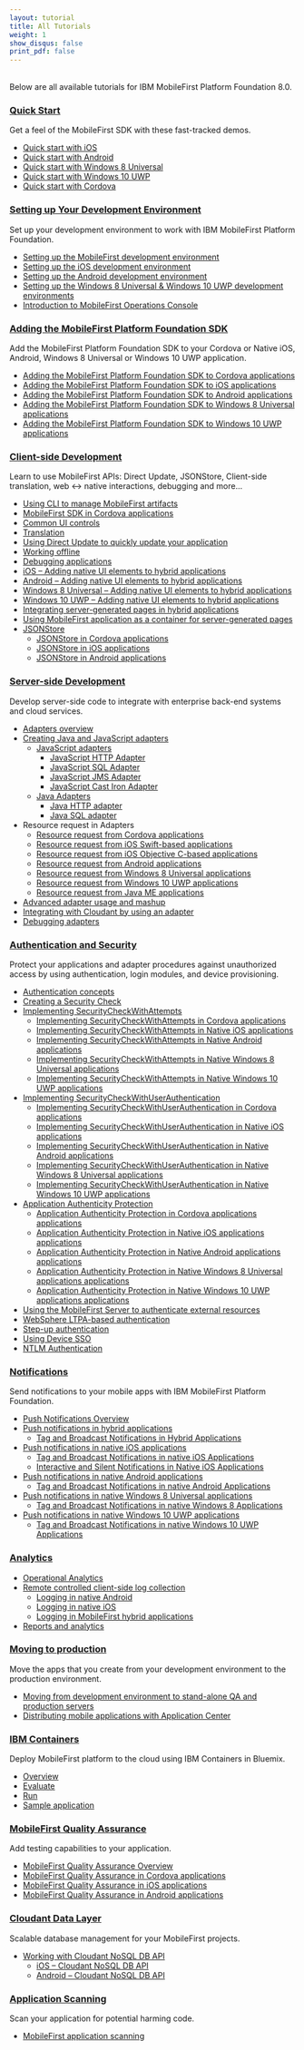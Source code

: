 ```yaml
---
layout: tutorial
title: All Tutorials
weight: 1
show_disqus: false
print_pdf: false
---
```

<br>
Below are all available tutorials for IBM MobileFirst Platform Foundation 8.0.

### [Quick Start](../quick-start)
Get a feel of the MobileFirst SDK with these fast-tracked demos.

* [Quick start with iOS](../quick-start/ios/)
* [Quick start with Android](../quick-start/android/)
* [Quick start with Windows 8 Universal](../quick-start/windows-8/)
* [Quick start with Windows 10 UWP](../quick-start/windows-10/)
* [Quick start with Cordova](../quick-start/cordova/)

### [Setting up Your Development Environment](../setting-up-your-development-environment/)
Set up your development environment to work with IBM MobileFirst Platform Foundation.

* [Setting up the MobileFirst development environment](../setting-up-your-development-environment/setting-up-the-mobilefirst-development-environment/)
* [Setting up the iOS development environment](../setting-up-your-development-environment/setting-up-the-ios-development-environment/)
* [Setting up the Android development environment](../setting-up-your-development-environment/setting-up-the-android-development-environment/)
* [Setting up the Windows 8 Universal & Windows 10 UWP development environments](../setting-up-your-development-environment/setting-up-the-windows-8-and-windows-10-development-environment/)
* [Introduction to MobileFirst Operations Console](../quick-start/introduction-to-mobilefirst-platform-operations-console/)

### [Adding the MobileFirst Platform Foundation SDK](../adding-the-mfpf-sdk/)
Add the MobileFirst Platform Foundation SDK to your Cordova or Native iOS, Android, Windows 8 Universal or Windows 10 UWP application.

* [Adding the MobileFirst Platform Foundation SDK to Cordova applications](../adding-the-mfpf-sdk/adding-the-mfpf-sdk-to-cordova-applications/)
* [Adding the MobileFirst Platform Foundation SDK to iOS applications](../adding-the-mfpf-sdk/adding-the-mfpf-sdk-to-ios-applications/)
* [Adding the MobileFirst Platform Foundation SDK to Android applications](../adding-the-mfpf-sdk/adding-the-mfpf-sdk-to-android-applications/)
* [Adding the MobileFirst Platform Foundation SDK to Windows 8 Universal applications](../adding-the-mfpf-sdk/adding-the-mfpf-sdk-to-windows-8-applications/)
* [Adding the MobileFirst Platform Foundation SDK to Windows 10 UWP applications](../adding-the-mfpf-sdk/adding-the-mfpf-sdk-to-windows-10-applications/)

### [Client-side Development](../client-side-development/)
Learn to use MobileFirst APIs: Direct Update, JSONStore, Client-side translation, web &#8596; native interactions, debugging and more...

* [Using CLI to manage MobileFirst artifacts](../client-side-development/using-cli-to-manage-mobilefirst-artifacts/)
* [MobileFirst SDK in Cordova applications](../client-side-development/intro-mfpf-cordova/)
* [Common UI controls](../client-side-development/common-ui-controls/)
* [Translation](../client-side-development/translation/)
* [Using Direct Update to quickly update your application](../client-side-development/using-direct-update-to-quickly-update-your-application/)
* [Working offline](../client-side-development/working-offline/)
* [Debugging applications](../client-side-development/debugging-applications/)
* [iOS – Adding native UI elements to hybrid applications](../client-side-development/ios-adding-native-ui-elements-hybrid-applications/)
* [Android – Adding native UI elements to hybrid applications](../client-side-development/android-adding-native-ui-elements-hybrid-applications/)
* [Windows 8 Universal – Adding native UI elements to hybrid applications](../client-side-development/w8-adding-native-ui-elements-hybrid-applications/)
* [Windows 10 UWP – Adding native UI elements to hybrid applications](../client-side-development/w10-adding-native-ui-elements-hybrid-applications/)
* [Integrating server-generated pages in hybrid applications](../advanced-topics/integrating-server-generated-pages-hybrid-applications/)
* [Using MobileFirst application as a container for server-generated pages](../advanced-topics/using-a-mobilefirst-application-as-a-container-for-server-generated-pages/)
* [JSONStore](../client-side-development/jsonstore/)
    * [JSONStore in Cordova applications](../client-side-development/jsonstore/jsonstore-javascript/)
	* [JSONStore in iOS applications](../client-side-development/jsonstore/jsonstore-objective-c/)
	* [JSONStore in Android applications](../client-side-development/jsonstore/jsonstore-java/)

### [Server-side Development](../server-side-development/)
Develop server-side code to integrate with enterprise back-end systems and cloud services.

* [Adapters overview](../server-side-development/adapters-overview/)
* [Creating Java and JavaScript adapters](../server-side-development/creating-adapters/)
    * [JavaScript adapters](../server-side-development/creating-adapters/javascript-adapters/)
        * [JavaScript HTTP Adapter](../server-side-development/creating-adapters/javascript-adapters/js-http-adapter/)
        * [JavaScript SQL Adapter](../server-side-development/creating-adapters/javascript-adapters/js-sql-adapter/)
        * [JavaScript JMS Adapter](../server-side-development/creating-adapters/javascript-adapters/js-jms-adapter/)
        * [JavaScript Cast Iron Adapter](../server-side-development/creating-adapters/javascript-adapters/js-cast-iron-adapter/)
    * [Java Adapters](../server-side-development/java-adapters/)
        * [Java HTTP adapter](../server-side-development/creating-adapters/java-adapters/java-http-adapter/)
        * [Java SQL adapter](../server-side-development/creating-adapters/java-adapters/java-sql-adapter/)
* Resource request in Adapters
    * [Resource request from Cordova applications](../server-side-development/resource-request-from-cordova-applications/)
    * [Resource request from iOS Swift-based applications](../server-side-development/resource-request-from-native-ios-swift-applications/)
    * [Resource request from iOS Objective C-based applications](../server-side-development/resource-request-from-native-ios-applications/)
    * [Resource request from Android applications](../server-side-development/resource-request-from-native-android-applications/)
    * [Resource request from Windows 8 Universal applications](../server-side-development/resource-request-from-native-windows-8-applications/)
    * [Resource request from Windows 10 UWP applications](../server-side-development/resource-request-from-native-windows-10-applications/)
    * [Resource request from Java ME applications](../server-side-development/resource-request-from-native-java-platform-micro-editions-java-applications/)
* [Advanced adapter usage and mashup](../server-side-development/advanced-adapter-usage-mashup/)
* [Integrating with Cloudant by using an adapter](../server-side-development/cloudant/)
* [Debugging adapters](../server-side-development/debugging-adapters/)

### [Authentication and Security](../authentication-and-security/)
Protect your applications and adapter procedures against unauthorized access by using authentication, login modules, and device provisioning.

* [Authentication concepts](../authentication-and-security/authentication-concepts/)
* [Creating a Security Check](../authentication-and-security/creating-a-security-check/)
* [Implementing SecurityCheckWithAttempts](../authentication-and-security/implementing-securitycheckwithattempts/)
    * [Implementing SecurityCheckWithAttempts in Cordova applications](../authentication-and-security/implementing-securitycheckwithattempts/cordova/)
    * [Implementing SecurityCheckWithAttempts in Native iOS applications](../authentication-and-security/implementing-securitycheckwithattempts/ios/)
    * [Implementing SecurityCheckWithAttempts in Native Android applications](../authentication-and-security/implementing-securitycheckwithattempts/android/)
    * [Implementing SecurityCheckWithAttempts in Native Windows 8 Universal applications](../authentication-and-security/implementing-securitycheckwithattempts/windows-8/)
    * [Implementing SecurityCheckWithAttempts in Native Windows 10 UWP applications](../authentication-and-security/implementing-securitycheckwithattempts/windows-10/)
* [Implementing SecurityCheckWithUserAuthentication](../authentication-and-security/implementing-securitycheckwithuserauthentication/)
    * [Implementing SecurityCheckWithUserAuthentication in Cordova applications](../authentication-and-security/implementing-securitycheckwithuserauthentication/cordova/)
    * [Implementing SecurityCheckWithUserAuthentication in Native iOS applications](../authentication-and-security/implementing-securitycheckwithuserauthentication/ios/)
    * [Implementing SecurityCheckWithUserAuthentication in Native Android applications](../authentication-and-security/implementing-securitycheckwithuserauthentication/android/)
    * [Implementing SecurityCheckWithUserAuthentication in Native Windows 8 Universal applications](../authentication-and-security/implementing-securitycheckwithuserauthentication/windows-8/)
    * [Implementing SecurityCheckWithUserAuthentication in Native Windows 10 UWP applications](../authentication-and-security/implementing-securitycheckwithuserauthentication/windows-10/)
* [Application Authenticity Protection](../authentication-and-security/application-authenticity-protection/)
    * [Application Authenticity Protection in Cordova applications applications](../authentication-and-security/application-authenticity-protection/cordova/)
	* [Application Authenticity Protection in Native iOS applications applications](../authentication-and-security/application-authenticity-protection/ios/)
	* [Application Authenticity Protection in Native Android applications applications](../authentication-and-security/application-authenticity-protection/android/)
	* [Application Authenticity Protection in Native Windows 8 Universal applications applications](../authentication-and-security/application-authenticity-protection/windows-8)
    * [Application Authenticity Protection in Native Windows 10 UWP applications applications](../authentication-and-security/application-authenticity-protection/windows-10)
* [Using the MobileFirst Server to authenticate external resources](../authentication-and-security/using-mobilefirst-server-authenticate-external-resources/)
* [WebSphere LTPA-based authentication](../authentication-and-security/websphere-ltpa-based-authentication/)
* [Step-up authentication](../authentication-and-security/step-up-authentication/)
* [Using Device SSO](../authentication-and-security/using-device-sso/)
* [NTLM Authentication](../authentication-and-security/ntlm-authentication/)

### [Notifications](../notifications/)
Send notifications to your mobile apps with IBM MobileFirst Platform Foundation.

* [Push Notifications Overview](../notifications/push-notifications-overview/)
* [Push notifications in hybrid applications](../notifications/push-notifications-in-cordova-applications/)
    * [Tag and Broadcast Notifications in Hybrid Applications](../notifications/push-notifications-in-cordova-applications/tag-based/)
* [Push notifications in native iOS applications](../notifications/push-notifications-in-native-ios-applications/)
	* [Tag and Broadcast Notifications in native iOS Applications](../notifications/push-notifications-in-native-ios-applications/tag-based/)
	* [Interactive and Silent Notifications in Native iOS Applications](../notifications/push-notifications-in-native-ios-applications/interactive-and-silent/)
* [Push notifications in native Android applications](../notifications/push-notifications-in-native-android-applications/)
	* [Tag and Broadcast Notifications in native Android Applications](../notifications/push-notifications-in-native-android-applications/tag-based/)
* [Push notifications in native Windows 8 Universal applications](../notifications/push-notifications-in-native-windows-8-applications/)
	* [Tag and Broadcast Notifications in native Windows 8 Applications](../notifications/push-notifications-in-native-windows-8-applications/tag-based/)
* [Push notifications in native Windows 10 UWP applications](../notifications/push-notifications-in-native-windows-10-applications/)
    * [Tag and Broadcast Notifications in native Windows 10 UWP Applications](../notifications/push-notifications-in-native-windows-10-applications/tag-based/)

### [Analytics](../analytics/)

* [Operational Analytics](../analytics/operational-analytics/)
* [Remote controlled client-side log collection](../client-side-development/remote-controlled-client-side-log-collection/)
    * [Logging in native Android](../client-side-development-/remote-controlled-client-side-log-collection/logging-in-native-android/)
    * [Logging in native iOS](../client-side-development/remote-controlled-client-side-log-collection/logging-in-native-ios/)
    * [Logging in MobileFirst hybrid applications](../client-side-development/remote-controlled-client-side-log-collection/logging-in-hybrid-applications/)
* [Reports and analytics](../analytics/reports-analytics/)

### [Moving to production](../moving-to-production/)
Move the apps that you create from your development environment to the production environment.

* [Moving from development environment to stand-alone QA and production servers](../moving-to-production/moving-development-environment-stand-alone-qa-production-servers/)
* [Distributing mobile applications with Application Center](../moving-to-production/distributing-mobile-applications-with-application-center/)

### [IBM Containers](../ibm-containers/)
Deploy MobileFirst platform to the cloud using IBM Containers in Bluemix.

* [Overview](../ibm-containers/)
* [Evaluate](../ibm-containers/evaluate/)
* [Run](../ibm-containers/run/)
* [Sample application](../ibm-containers/sample-app/)

### [MobileFirst Quality Assurance]({{site.baseurl}}/tutorials/en/quality-assurance/8.0/overview)
Add testing capabilities to your application.

* [MobileFirst Quality Assurance Overview]({{site.baseurl}}/tutorials/en/quality-assurance/8.0/overview/)
* [MobileFirst Quality Assurance in Cordova applications]({{site.baseurl}}/tutorials/en/quality-assurance/8.0/cordova/)
* [MobileFirst Quality Assurance in iOS applications]({{site.baseurl}}/tutorials/en/quality-assurance/8.0/ios/)
* [MobileFirst Quality Assurance in Android applications]({{site.baseurl}}/tutorials/en/quality-assurance/8.0/android/)

### [Cloudant Data Layer](../../../cloudant/)
Scalable database management for your MobileFirst projects.

* [Working with Cloudant NoSQL DB API](../client-side-development/working-with-cloudant-nosql-db-api/)
    * [iOS – Cloudant NoSQL DB API](../client-side-development/working-with-cloudant-nosql-db-api/ios/)
	* [Android – Cloudant NoSQL DB API](../client-side-development/working-with-cloudant-nosql-db-api/android/)

### [Application Scanning]({{site.baseurl}}/tutorials/en/application-scanning)
Scan your application for potential harming code.

* [MobileFirst application scanning]({{site.baseurl}}/tutorials/en/application-scanning/)
